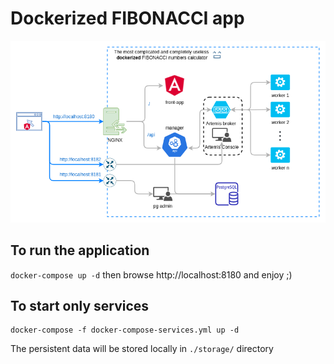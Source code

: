 # Dockerized FIBONACCI app
![](fibonacci-flow.png)

## To run the application
`docker-compose up -d` then browse http://localhost:8180 and enjoy ;)

## To start only services
```
docker-compose -f docker-compose-services.yml up -d
```
The persistent data will be stored locally in `./storage/` directory
